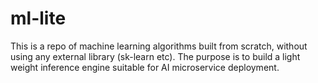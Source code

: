 # ml-lite
This is a repo of machine learning algorithms built from scratch, without using any external library (sk-learn etc). The purpose is to build a light weight inference engine suitable for AI microservice deployment.
